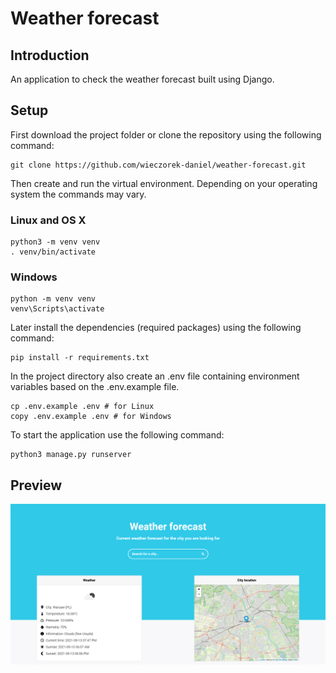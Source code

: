 # Weather forecast
## Introduction
An application to check the weather forecast built using Django.

## Setup
First download the project folder or clone the repository using the following command:
```shell
git clone https://github.com/wieczorek-daniel/weather-forecast.git
```
Then create and run the virtual environment. Depending on your operating system the commands may vary.

### Linux and OS X
```shell
python3 -m venv venv
. venv/bin/activate
```

### Windows
```shell
python -m venv venv
venv\Scripts\activate
```

Later install the dependencies (required packages) using the following command:
```shell
pip install -r requirements.txt
```
In the project directory also create an .env file containing environment variables based on the .env.example file.
```shell
cp .env.example .env # for Linux
copy .env.example .env # for Windows
```
To start the application use the following command:
```shell
python3 manage.py runserver
```

## Preview
<p align="center">
  <img src="readme-image.png">
</p>


